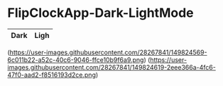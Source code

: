 # FlipClockApp-Dark-LightMode
Dark                                                                                                   |                                 Ligh
:-------------------------:                                                                            |                                 :-------------------------:
(https://user-images.githubusercontent.com/28267841/149824569-6c011b22-a52c-40c6-9046-ffce10b9f6a9.png)  (https://user-images.githubusercontent.com/28267841/149824619-2eee366a-4fc6-47f0-aad2-f8516193d2ce.png)
